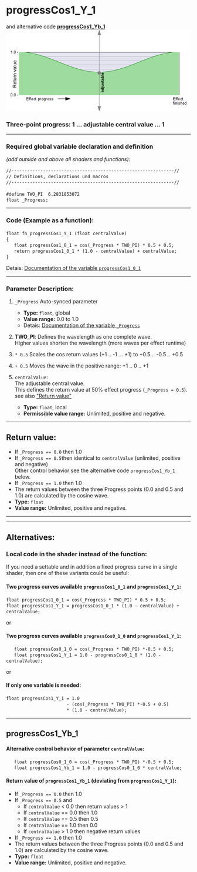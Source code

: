 # progressCos1_Y_1  
and alternative code **[progressCos1_Yb_1](#progresscos1_yb_1)**
![](images/progressCos1_Y_1.png)  
### Three-point progress: 1 ...  adjustable central value  ... 1  
  
  ---
    
### Required global variable declaration and definition 
*(add outside and above all shaders and functions):*
```` Code
//--------------------------------------------------------------//
// Definitions, declarations und macros
//--------------------------------------------------------------//

#define TWO_PI  6.2831853072
float _Progress;
````

---
  
### Code (Example as a function):  
```` Code
float fn_progressCos1_Y_1 (float centralValue)
{
   float progressCos1_0_1 = cos(_Progress * TWO_PI) * 0.5 + 0.5;
   return progressCos1_0_1 * (1.0 - centralValue) + centralValue;
}
````
Detais: [Documentation of the variable `progressCos1_0_1`](progressCos1_0_1.md)  
 
---
  
### Parameter Description:
  
1. `_Progress`
   Auto-synced parameter
   - **Type:** `float`, global  
   - **Value range:** 0.0 to 1.0
   - Detais: [Documentation of the variable `_Progress`](_Progress.md) 
     
2. **TWO_PI**: Defines the wavelength as one complete wave.  
   Higher values shorten the wavelength (more waves per effect runtime)  
   
3. `* 0.5` Scales the cos return values (+1 .. -1 ... +1) to +0.5 .. -0.5 .. +0.5  

4. `+ 0.5` Moves the wave in the positive range: +1 .. 0 .. +1
     
5. `centralValue`:  
   The adjustable central value.  
   This defines the return value at 50% effect progress  (`_Progress = 0.5`).  
    see also ["Return value"](#return-value)
   - **Type:** `float`, local   
   - **Permissible value range:** Unlimited, positive and negative. 
  
---
  
## Return value:
   - If `_Progress == 0.0` then 1.0  
   - If `_Progress == 0.5`then identical to `centralValue` (unlimited, positive and negative)  
      Other control behavior see the alternative code `progressCos1_Yb_1` below.
   - If `_Progress == 1.0` then 1.0  
   - The return values between the three Progress points (0.0 and 0.5 and 1.0) are calculated by the cosine wave.
   - **Type:** `float`   
   - **Value range:** Unlimited, positive and negative.  

---
---

## Alternatives:

### Local code in the shader instead of the function:  
If you need a settable and in addition a fixed progress curve in a single shader, then one of these variants could be useful:

#### Two progress curves available `progressCos1_0_1` and `progressCos1_Y_1`:
```` Code
float progressCos1_0_1 = cos(_Progress * TWO_PI) * 0.5 + 0.5;
float progressCos1_Y_1 = progressCos1_0_1 * (1.0 - centralValue) + centralValue;
````
  
  or
  
#### Two progress curves available `progressCos0_1_0` and `progressCos1_Y_1`:

```` Code
   float progressCos0_1_0 = cos(_Progress * TWO_PI) *-0.5 + 0.5;
   float progressCos1_Y_1 = 1.0 - progressCos0_1_0 * (1.0 - centralValue);
````

or  
  
  
#### If only one variable is needed:
```` Code
float progressCos1_Y_1 = 1.0 
                       - (cos(_Progress * TWO_PI) *-0.5 + 0.5)
                       * (1.0 - centralValue);
````

---

## progressCos1_Yb_1
#### Alternative control behavior of parameter `centralValue`:

```` Code
   float progressCos0_1_0 = cos(_Progress * TWO_PI) *-0.5 + 0.5;
   float progressCos1_Yb_1 = 1.0 - progressCos0_1_0 * centralValue;
````

#### Return value of `progressCos1_Yb_1` (deviating from `progressCos1_Y_1`):
   - If `_Progress == 0.0` then 1.0  
   - If `_Progress == 0.5` and   
      - If `centralValue` < 0.0  then return values > 1  
      - If `centralValue` == 0.0 then 1.0  
      - If `centralValue` == 0.5 then 0.5 
      - If `centralValue` == 1.0 then 0.0  
      - If `centralValue` > 1.0  then negative return values  
   - If `_Progress == 1.0` then 1.0  
   - The return values between the three Progress points (0.0 and 0.5 and 1.0) are calculated by the cosine wave.
   - **Type:** `float`   
   - **Value range:** Unlimited, positive and negative.  
